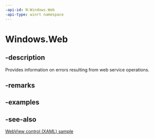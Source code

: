 ```yaml
---
-api-id: N:Windows.Web
-api-type: winrt namespace
---
```


# Windows.Web

## -description

Provides information on errors resulting from web service operations. 

## -remarks

## -examples

## -see-also

[WebView control (XAML) sample](https://github.com/Microsoft/Windows-universal-samples/tree/master/Samples/XamlWebView)
